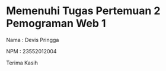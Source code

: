 # Memenuhi Tugas Pertemuan 2 Pemograman Web 1
Nama : Devis Pringga

NPM : 23552012004

Terima Kasih
